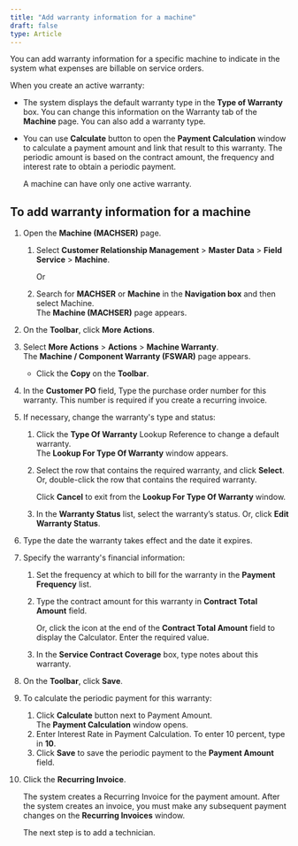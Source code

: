 ```yaml
---
title: "Add warranty information for a machine"
draft: false
type: Article
---
```


You can add warranty information for a specific machine to indicate in the system what expenses are billable on service orders.

When you create an active warranty:

-   The system displays the default warranty type in the **Type of Warranty** box. You can change this information on the Warranty tab of the **Machine** page. You can also add a warranty type.
-   You can use **Calculate** button to open the **Payment Calculation** window to calculate a payment amount and link that result to this warranty. The periodic amount is based on the contract amount, the frequency and interest rate to obtain a periodic payment.

    A machine can have only one active warranty.

## To add warranty information for a machine

1.  Open the **Machine (MACHSER)** page.

    1. Select **Customer Relationship Management** > **Master Data** > **Field Service** > **Machine**.

        Or

    1.  Search for **MACHSER** or **Machine** in the **Navigation box** and then select Machine. <br> The **Machine (MACHSER)** page appears.

1.  On the **Toolbar**, click **More Actions**.
2.  Select **More Actions** > **Actions** > **Machine Warranty**. <br> The **Machine / Component Warranty (FSWAR)** page appears.
    -   Click the **Copy** on the **Toolbar**.
1.  In the **Customer PO** field, Type the purchase order number for this warranty. This number is required if you create a recurring invoice.
2.  If necessary, change the warranty's type and status:
    1.  Click the **Type Of Warranty** Lookup Reference to change a default warranty. <br> The **Lookup For Type Of Warranty** window appears.

    1.  Select the row that contains the required warranty, and click **Select**. Or, double-click the row that contains the required warranty.

        Click **Cancel** to exit from the **Lookup For Type Of Warranty** window.


    1.  In the **Warranty Status** list, select the warranty’s status. Or, click **Edit Warranty Status**.

2.  Type the date the warranty takes effect and the date it expires.
3.  Specify the warranty's financial information:
    1.  Set the frequency at which to bill for the warranty in the **Payment Frequency** list.
    1.  Type the contract amount for this warranty in **Contract Total Amount** field.

        Or, click the icon at the end of the **Contract Total Amount** field to display the Calculator. Enter the required value.

    2.  In the **Service Contract Coverage** box, type notes about this warranty.
2.  On the **Toolbar**, click **Save**.
3.  To calculate the periodic payment for this warranty:
    1.  Click **Calculate** button next to Payment Amount. <br> The **Payment Calculation** window opens.
    1.  Enter Interest Rate in Payment Calculation. To enter 10 percent, type in **10**.
    2.  Click **Save** to save the periodic payment to the **Payment Amount** field.
2.  Click the **Recurring Invoice**.

    The system creates a Recurring Invoice for the payment amount. After the system creates an invoice, you must make any subsequent payment changes on the **Recurring Invoices** window.

    The next step is to add a technician. 